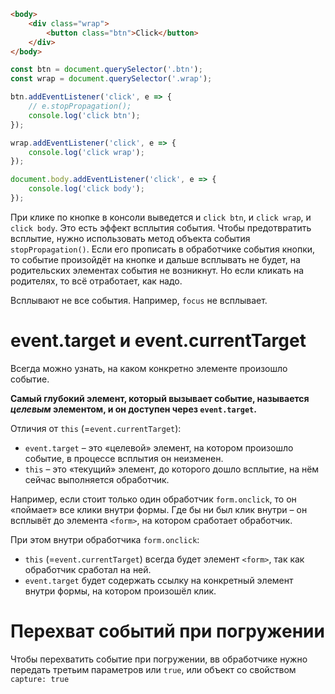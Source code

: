 ```html
<body>
	<div class="wrap">
		<button class="btn">Click</button>
	</div>
</body>
```

```js
const btn = document.querySelector('.btn');
const wrap = document.querySelector('.wrap');

btn.addEventListener('click', e => {
	// e.stopPropagation();
	console.log('click btn');
});

wrap.addEventListener('click', e => {
	console.log('click wrap');
});

document.body.addEventListener('click', e => {
	console.log('click body');
});
```

При клике по кнопке в консоли выведется и `click btn`, и `click wrap`, и `click body`. Это есть эффект всплытия события. Чтобы предотвратить всплытие, нужно использовать метод объекта события `stopPropagation()`. Если его прописать в обработчике события кнопки, то событие произойдёт на кнопке и дальше всплывать не будет, на родительских элементах события не возникнут. Но если кликать на родителях, то всё отработает, как надо.

Всплывают не все события. Например, `focus` не всплывает.

# event.target и event.currentTarget
Всегда можно узнать, на каком конкретно элементе произошло событие.

**Самый глубокий элемент, который вызывает событие, называется _целевым_ элементом, и он доступен через `event.target`.**

Отличия от `this` (=`event.currentTarget`):

- `event.target` – это «целевой» элемент, на котором произошло событие, в процессе всплытия он неизменен.
- `this` – это «текущий» элемент, до которого дошло всплытие, на нём сейчас выполняется обработчик.

Например, если стоит только один обработчик `form.onclick`, то он «поймает» все клики внутри формы. Где бы ни был клик внутри – он всплывёт до элемента `<form>`, на котором сработает обработчик.

При этом внутри обработчика `form.onclick`:

- `this` (=`event.currentTarget`) всегда будет элемент `<form>`, так как обработчик сработал на ней.
- `event.target` будет содержать ссылку на конкретный элемент внутри формы, на котором произошёл клик.

# Перехват событий при погружении

Чтобы перехватить событие при погружении, вв обработчике нужно передать третьим параметров или `true`, или объект со свойством `capture: true`
